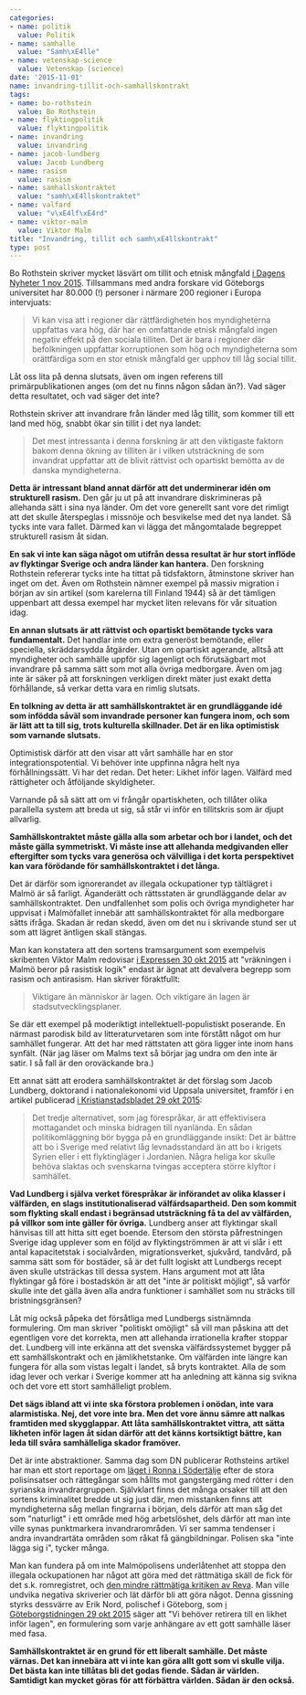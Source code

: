 ```yaml
---
categories:
- name: politik
  value: Politik
- name: samhalle
  value: "Samh\xE4lle"
- name: vetenskap-science
  value: Vetenskap (science)
date: '2015-11-01'
name: invandring-tillit-och-samhallskontrakt
tags:
- name: bo-rothstein
  value: Bo Rothstein
- name: flyktingpolitik
  value: flyktingpolitik
- name: invandring
  value: invandring
- name: jacob-lundberg
  value: Jacob Lundberg
- name: rasism
  value: rasism
- name: samhallskontraktet
  value: "samh\xE4llskontraktet"
- name: valfard
  value: "v\xE4lf\xE4rd"
- name: viktor-malm
  value: Viktor Malm
title: "Invandring, tillit och samh\xE4llskontrakt"
type: post
---
```

Bo Rothstein skriver mycket läsvärt om tillit och etnisk mångfald [i Dagens Nyheter 1 nov 2015](http://www.dn.se/debatt/ett-tillitsfullt-samhalle-klarar-att-ha-stor-etnisk-mangfald/). Tillsammans med andra forskare vid Göteborgs universitet har 80.000 (!) personer i närmare 200 regioner i Europa intervjuats:

> Vi kan visa att i regioner där rättfärdigheten hos myndigheterna uppfattas vara hög, där har en omfattande etnisk mångfald ingen negativ effekt på den sociala tilliten. Det är bara i regioner där befolkningen uppfattar korruptionen som hög och myndigheterna som orättfärdiga som en stor etnisk mångfald ger upphov till låg social tillit.

Låt oss lita på denna slutsats, även om ingen referens till primärpublikationen anges (om det nu finns någon sådan än?). Vad säger detta resultatet, och vad säger det inte?



Rothstein skriver att invandrare från länder med låg tillit, som kommer till ett land med hög, snabbt ökar sin tillit i det nya landet:

> Det mest intressanta i denna forskning är att den viktigaste faktorn bakom denna ökning av tilliten är i vilken utsträckning de som invandrat uppfattar att de blivit rättvist och opartiskt bemötta av de danska myndigheterna.

**Detta är intressant bland annat därför att det underminerar idén om strukturell rasism.** Den går ju ut på att invandrare diskrimineras på allehanda sätt i sina nya länder. Om det vore generellt sant vore det rimligt att det skulle återspeglas i missnöje och besvikelse med det nya landet. Så tycks inte vara fallet. Därmed kan vi lägga det mångomtalade begreppet strukturell rasism åt sidan.

**En sak vi inte kan säga något om utifrån dessa resultat är hur stort inflöde av flyktingar Sverige och andra länder kan hantera.** Den forskning Rothstein refererar tycks inte ha tittat på tidsfaktorn, åtminstone skriver han inget om det. Även om Rothstein nämner exempel på massiv migration i början av sin artikel (som karelerna till Finland 1944) så är det tämligen uppenbart att dessa exempel har mycket liten relevans för vår situation idag.

**En annan slutsats är att rättvist och opartiskt bemötande tycks vara fundamentalt.** Det handlar inte om extra generöst bemötande, eller speciella, skräddarsydda åtgärder. Utan om opartiskt agerande, alltså att myndigheter och samhälle uppför sig lagenligt och förutsägbart mot invandrare på samma sätt som mot alla övriga medborgare. Även om jag inte är säker på att forskningen verkligen direkt mäter just exakt detta förhållande, så verkar detta vara en rimlig slutsats.

**En tolkning av detta är att samhällskontraktet är en grundläggande idé som infödda såväl som invandrade personer kan fungera inom, och som är lätt att ta till sig, trots kulturella skillnader. Det är en lika optimistisk som varnande slutsats.**

Optimistisk därför att den visar att vårt samhälle har en stor integrationspotential. Vi behöver inte uppfinna några helt nya förhållningssätt. Vi har det redan. Det heter: Likhet inför lagen. Välfärd med rättigheter och åtföljande skyldigheter.

Varnande på så sätt att om vi frångår opartiskheten, och tillåter olika parallella system att breda ut sig, så står vi inför en tillitskris som är djupt allvarlig.

**Samhällskontraktet måste gälla alla som arbetar och bor i landet, och det måste gälla symmetriskt. Vi måste inse att allehanda medgivanden eller eftergifter som tycks vara generösa och välvilliga i det korta perspektivet kan vara förödande för samhällskontraktet i det långa.**

Det är därför som ignorerandet av illegala ockupationer typ tältlägret i Malmö är så farligt. Äganderätt och rättsstaten är grundläggande delar av samhällskontraktet. Den undfallenhet som polis och övriga myndigheter har uppvisat i Malmöfallet innebär att samhällskontraktet för alla medborgare sätts ifråga. Skadan är redan skedd, även om det nu i skrivande stund ser ut som att lägret äntligen skall stängas.

Man kan konstatera att den sortens tramsargument som exempelvis skribenten Viktor Malm redovisar [i Expressen 30 okt 2015](http://www.expressen.se/kultur/vrakningen-i-malmo-ar-rasistisk-plundring/) att "vräkningen i Malmö beror på rasistisk logik" endast är ägnat att devalvera begrepp som rasism och antirasism. Han skriver föraktfullt:

> Viktigare än människor är lagen. Och viktigare än lagen är stadsutvecklingsplaner.

Se där ett exempel på moderiktigt intellektuell-populistiskt poserande. En närmast parodisk bild av litteraturvetaren som inte förstått något om hur samhället fungerar. Att det har med rättstaten att göra ligger inte inom hans synfält. (När jag läser om Malms text så börjar jag undra om den inte är satir. I så fall är den oroväckande bra.)

Ett annat sätt att erodera samhällskontraktet är det förslag som Jacob Lundberg, doktorand i nationalekonomi vid Uppsala universitet, framför i en artikel publicerad [i Kristianstadsbladet 29 okt 2015](http://www.kristianstadsbladet.se/ledare/jacob-lundberg-strama-at-bidragen-inte-invandringen/):

> Det tredje alternativet, som jag förespråkar, är att effektivisera mottagandet och minska bidragen till nyanlända. En sådan politikomläggning bör bygga på en grundläggande insikt: Det är bättre att bo i Sverige med relativt låg levnadsstandard än att bo i krigets Syrien eller i ett flyktingläger i Jordanien. Några heliga kor skulle behöva slaktas och svenskarna tvingas acceptera större klyftor i samhället.

**Vad Lundberg i själva verket förespråkar är införandet av olika klasser i välfärden, en slags institutionaliserad välfärdsapartheid. Den som kommit som flykting skall endast i begränsad utsträckning få ta del av välfärden, på villkor som inte gäller för övriga.** Lundberg anser att flyktingar skall hänvisas till att hitta sitt eget boende. Etersom den största påfrestningen Sverige idag upplever som en följd av flyktingströmmen är att vi slår i ett antal kapacitetstak i socialvården, migrationsverket, sjukvård, tandvård, på samma sätt som för bostäder, så är det fullt logiskt att Lundbergs recept även skulle utsträckas till dessa system. Hans argument mot att låta flyktingar gå före i bostadskön är att det "inte är politiskt möjligt", så varför skulle inte det gälla även alla andra funktioner i samhället som nu sträcks till bristningsgränsen?

Låt mig också påpeka det försåtliga med Lundbergs sistnämnda formulering. Om man skriver "politiskt omöjligt" så vill man påskina att det egentligen vore det korrekta, men att allehanda irrationella krafter stoppar det. Lundberg vill inte erkänna att det svenska välfärdssystemet bygger på ett samhällskontrakt och en jämlikhetstanke. Om välfärden inte längre kan fungera för alla som vistas legalt i landet, så bryts kontraktet. Alla de som idag lever och verkar i Sverige kommer att ha anledning att känna sig svikna och det vore ett stort samhälleligt problem.

**Det sägs ibland att vi inte ska förstora problemen i onödan, inte vara alarmistiska. Nej, det vore inte bra. Men det vore ännu sämre att nalkas framtiden med skygglappar. Att låta samhällskontraktet vittra, att sätta likheten inför lagen åt sidan därför att det känns kortsiktigt bättre, kan leda till svåra samhälleliga skador framöver.**

Det är inte abstraktioner. Samma dag som DN publicerar Rothsteins artikel har man ett stort reportage om [läget i Ronna i Södertälje](http://www.dn.se/nyheter/sodertalje-haller-andan-infor-polisens-retratt/) efter de stora polisinsatser och rättegångar som hållts mot gangstergäng med rötter i den syrianska invandrargruppen. Självklart finns det många orsaker till att den sortens kriminalitet bredde ut sig just där, men misstanken finns att myndigheterna såg mellan fingrarna i början, dels därför att man såg det som "naturligt" i ett område med hög arbetslöshet, dels därför att man inte ville synas punktmarkera invandrarområden. Vi ser samma tendenser i andra invandrartäta områden som råkat få gängbildningar. Polisen ska "inte lägga sig i", tycker många.

Man kan fundera på om inte Malmöpolisens underlåtenhet att stoppa den illegala ockupationen har något att göra med det rättmätiga skäll de fick för det s.k. romregistret, och [den mindre rättmätiga kritiken av Reva](/2013/02/24/gomda-flyktingar-fri-invandring-eller-inte/). Man ville undvika negativa skriverier och lät därför bli att göra något. Denna gissning styrks dessvärre av Erik Nord, polischef i Göteborg, som [i Göteborgstidningen 29 okt 2015](http://www.expressen.se/gt/ledare/vi-behover-retirera-till-en-likhet-infor-lagen/) säger att "Vi behöver retirera till en likhet inför lagen", en formulering som varje anhängare av ett gott samhälle läser med fasa.

**Samhällskontraktet är en grund för ett liberalt samhälle. Det måste värnas. Det kan innebära att vi inte kan göra allt gott som vi skulle vilja. Det bästa kan inte tillåtas bli det godas fiende. Sådan är världen. Samtidigt kan mycket göras för att förbättra världen. Sådan är den också.**

